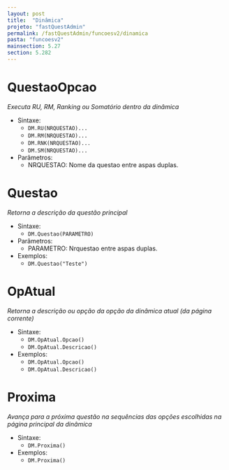```yaml
---
layout: post
title:  "Dinâmica"
projeto: "fastQuestAdmin"
permalink: /fastQuestAdmin/funcoesv2/dinamica
pasta: "funcoesv2"
mainsection: 5.27
section: 5.282
---
```


# QuestaoOpcao
*Executa RU, RM, Ranking ou Somatório dentro da dinâmica*

- Sintaxe:
  - `DM.RU(NRQUESTAO)...`
  - `DM.RM(NRQUESTAO)...`
  - `DM.RNK(NRQUESTAO)...`
  - `DM.SM(NRQUESTAO)...`
- Parâmetros:
  - NRQUESTAO: Nome da questao entre aspas duplas.

# Questao
*Retorna a descrição da questão principal*

- Sintaxe:
  - `DM.Questao(PARAMETRO)`
- Parâmetros:
  - PARAMETRO: Nrquestao entre aspas duplas.
- Exemplos:
  - `DM.Questao("Teste")`

# OpAtual
*Retorna a descrição ou opção da opção da dinâmica atual (da página corrente)*

- Sintaxe:
  - `DM.OpAtual.Opcao()`
  - `DM.OpAtual.Descricao()`
- Exemplos:
  - `DM.OpAtual.Opcao()`
  - `DM.OpAtual.Descricao()`
  
# Proxima
*Avança para a próxima questão na sequências das opções escolhidas na página principal da dinâmica*

- Sintaxe:
  - `DM.Proxima()`
- Exemplos:
  - `DM.Proxima()`
  
